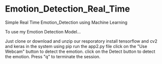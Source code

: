 # Emotion_Detection_Real_Time
Simple Real Time Emotion_Detection using Machine Learning

To use my Emotion Detection Model...

Just clone or download and unzip our resporatory
install tensorflow and cv2 and keras in the system using pip
run the app2.py file
click on the "Use Webcam" button to detect the emotion.
click on the Detect button to detect the emotion.
Press "q" to terminate the session.
